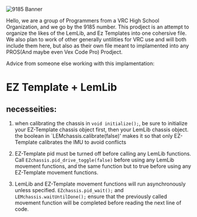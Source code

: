 ![9185 Banner](Docs/Assets/9185_Red_CM.png "9185 Banner")

Hello, we are a group of Programmers from a VRC High School Organization, and we go by the 9185 number.
This prodject is an attempt to organize the likes of the LemLib, and Ez Templates into one cohersive file.
We also plan to work of other generally untilities for VRC use and will both include them here, but also as their own file meant to implamented into any PROS(And maybe even Vex Code Pro) Prodject.

Advice from someone else working with this implamentation:
# EZ Template + LemLib

## necesseities:

1. when calibrating the chassis in `void initialize();`, be sure to initialize your EZ-Template chassis 
object first, then your LemLib chassis object. the boolean in `LEMchassis.calibrate(false)' makes it so that only EZ-Template
calibrates the IMU to avoid conflicts

2. EZ-Template pid must be turned off before calling any LemLib functions. Call `EZchassis.pid_drive_toggle(false)` before using any LemLib
movement functions, and the same function but to true before using any EZ-Template movement functions.

3. LemLib and EZ-Template movement functions will run asynchronously unless specified. `EZchassis.pid_wait();` and `LEMchassis.waitUntilDone();`
ensure that the previously called movement function will be completed before reading the next line of code.
